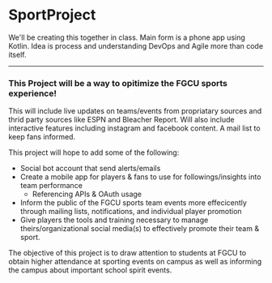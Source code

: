 # SportProject
We'll be creating this together in class. Main form is a phone app using Kotlin. Idea is process and understanding DevOps and Agile more than code itself.

---------------------

### This Project will be a way to opitimize the FGCU sports experience!

This will include live updates on teams/events from propriatary sources and thrid party sources like ESPN and Bleacher Report.
Will also include interactive features including instagram and facebook content.
A mail list to keep fans informed.

This project will hope to add some of the following:
- Social bot account that send alerts/emails
- Create a mobile app for players & fans to use for followings/insights into team performance
  - Referencing APIs & OAuth usage
- Inform the public of the FGCU sports team events more effecicently through mailing lists, notifications, and individual player promotion
- Give players the tools and training necessary to manage theirs/organizational social media(s) to effectively promote their team & sport.

The objective of this project is to draw attention to students at FGCU to obtain higher attendance at sporting events on campus as well as informing the campus about important school spirit events. 
